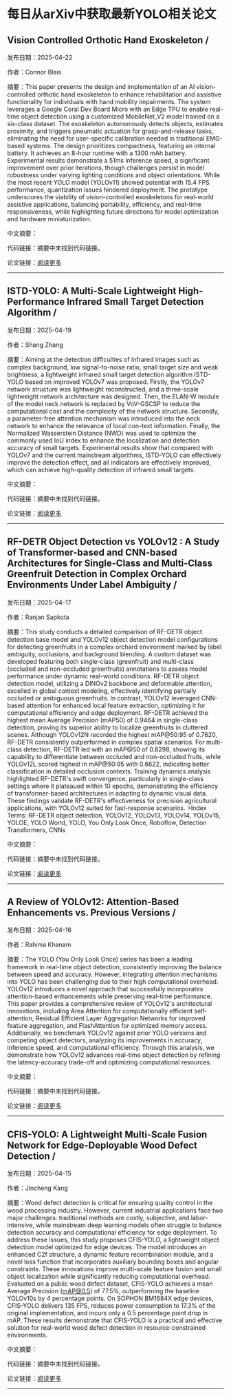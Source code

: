 # 每日从arXiv中获取最新YOLO相关论文


## Vision Controlled Orthotic Hand Exoskeleton / 

发布日期：2025-04-22

作者：Connor Blais

摘要：This paper presents the design and implementation of an AI vision\-controlled orthotic hand exoskeleton to enhance rehabilitation and assistive functionality for individuals with hand mobility impairments. The system leverages a Google Coral Dev Board Micro with an Edge TPU to enable real\-time object detection using a customized MobileNet\_V2 model trained on a six\-class dataset. The exoskeleton autonomously detects objects, estimates proximity, and triggers pneumatic actuation for grasp\-and\-release tasks, eliminating the need for user\-specific calibration needed in traditional EMG\-based systems. The design prioritizes compactness, featuring an internal battery. It achieves an 8\-hour runtime with a 1300 mAh battery. Experimental results demonstrate a 51ms inference speed, a significant improvement over prior iterations, though challenges persist in model robustness under varying lighting conditions and object orientations. While the most recent YOLO model \(YOLOv11\) showed potential with 15.4 FPS performance, quantization issues hindered deployment. The prototype underscores the viability of vision\-controlled exoskeletons for real\-world assistive applications, balancing portability, efficiency, and real\-time responsiveness, while highlighting future directions for model optimization and hardware miniaturization.

中文摘要：


代码链接：摘要中未找到代码链接。

论文链接：[阅读更多](http://arxiv.org/abs/2504.16319v1)

---


## ISTD\-YOLO: A Multi\-Scale Lightweight High\-Performance Infrared Small Target Detection Algorithm / 

发布日期：2025-04-19

作者：Shang Zhang

摘要：Aiming at the detection difficulties of infrared images such as complex background, low signal\-to\-noise ratio, small target size and weak brightness, a lightweight infrared small target detection algorithm ISTD\-YOLO based on improved YOLOv7 was proposed. Firstly, the YOLOv7 network structure was lightweight reconstructed, and a three\-scale lightweight network architecture was designed. Then, the ELAN\-W module of the model neck network is replaced by VoV\-GSCSP to reduce the computational cost and the complexity of the network structure. Secondly, a parameter\-free attention mechanism was introduced into the neck network to enhance the relevance of local con\-text information. Finally, the Normalized Wasserstein Distance \(NWD\) was used to optimize the commonly used IoU index to enhance the localization and detection accuracy of small targets. Experimental results show that compared with YOLOv7 and the current mainstream algorithms, ISTD\-YOLO can effectively improve the detection effect, and all indicators are effectively improved, which can achieve high\-quality detection of infrared small targets.

中文摘要：


代码链接：摘要中未找到代码链接。

论文链接：[阅读更多](http://arxiv.org/abs/2504.14289v1)

---


## RF\-DETR Object Detection vs YOLOv12 : A Study of Transformer\-based and CNN\-based Architectures for Single\-Class and Multi\-Class Greenfruit Detection in Complex Orchard Environments Under Label Ambiguity / 

发布日期：2025-04-17

作者：Ranjan Sapkota

摘要：This study conducts a detailed comparison of RF\-DETR object detection base model and YOLOv12 object detection model configurations for detecting greenfruits in a complex orchard environment marked by label ambiguity, occlusions, and background blending. A custom dataset was developed featuring both single\-class \(greenfruit\) and multi\-class \(occluded and non\-occluded greenfruits\) annotations to assess model performance under dynamic real\-world conditions. RF\-DETR object detection model, utilizing a DINOv2 backbone and deformable attention, excelled in global context modeling, effectively identifying partially occluded or ambiguous greenfruits. In contrast, YOLOv12 leveraged CNN\-based attention for enhanced local feature extraction, optimizing it for computational efficiency and edge deployment. RF\-DETR achieved the highest mean Average Precision \(mAP50\) of 0.9464 in single\-class detection, proving its superior ability to localize greenfruits in cluttered scenes. Although YOLOv12N recorded the highest mAP@50:95 of 0.7620, RF\-DETR consistently outperformed in complex spatial scenarios. For multi\-class detection, RF\-DETR led with an mAP@50 of 0.8298, showing its capability to differentiate between occluded and non\-occluded fruits, while YOLOv12L scored highest in mAP@50:95 with 0.6622, indicating better classification in detailed occlusion contexts. Training dynamics analysis highlighted RF\-DETR's swift convergence, particularly in single\-class settings where it plateaued within 10 epochs, demonstrating the efficiency of transformer\-based architectures in adapting to dynamic visual data. These findings validate RF\-DETR's effectiveness for precision agricultural applications, with YOLOv12 suited for fast\-response scenarios. >Index Terms: RF\-DETR object detection, YOLOv12, YOLOv13, YOLOv14, YOLOv15, YOLOE, YOLO World, YOLO, You Only Look Once, Roboflow, Detection Transformers, CNNs

中文摘要：


代码链接：摘要中未找到代码链接。

论文链接：[阅读更多](http://arxiv.org/abs/2504.13099v1)

---


## A Review of YOLOv12: Attention\-Based Enhancements vs. Previous Versions / 

发布日期：2025-04-16

作者：Rahima Khanam

摘要：The YOLO \(You Only Look Once\) series has been a leading framework in real\-time object detection, consistently improving the balance between speed and accuracy. However, integrating attention mechanisms into YOLO has been challenging due to their high computational overhead. YOLOv12 introduces a novel approach that successfully incorporates attention\-based enhancements while preserving real\-time performance. This paper provides a comprehensive review of YOLOv12's architectural innovations, including Area Attention for computationally efficient self\-attention, Residual Efficient Layer Aggregation Networks for improved feature aggregation, and FlashAttention for optimized memory access. Additionally, we benchmark YOLOv12 against prior YOLO versions and competing object detectors, analyzing its improvements in accuracy, inference speed, and computational efficiency. Through this analysis, we demonstrate how YOLOv12 advances real\-time object detection by refining the latency\-accuracy trade\-off and optimizing computational resources.

中文摘要：


代码链接：摘要中未找到代码链接。

论文链接：[阅读更多](http://arxiv.org/abs/2504.11995v1)

---


## CFIS\-YOLO: A Lightweight Multi\-Scale Fusion Network for Edge\-Deployable Wood Defect Detection / 

发布日期：2025-04-15

作者：Jincheng Kang

摘要：Wood defect detection is critical for ensuring quality control in the wood processing industry. However, current industrial applications face two major challenges: traditional methods are costly, subjective, and labor\-intensive, while mainstream deep learning models often struggle to balance detection accuracy and computational efficiency for edge deployment. To address these issues, this study proposes CFIS\-YOLO, a lightweight object detection model optimized for edge devices. The model introduces an enhanced C2f structure, a dynamic feature recombination module, and a novel loss function that incorporates auxiliary bounding boxes and angular constraints. These innovations improve multi\-scale feature fusion and small object localization while significantly reducing computational overhead. Evaluated on a public wood defect dataset, CFIS\-YOLO achieves a mean Average Precision \(mAP@0.5\) of 77.5%, outperforming the baseline YOLOv10s by 4 percentage points. On SOPHON BM1684X edge devices, CFIS\-YOLO delivers 135 FPS, reduces power consumption to 17.3% of the original implementation, and incurs only a 0.5 percentage point drop in mAP. These results demonstrate that CFIS\-YOLO is a practical and effective solution for real\-world wood defect detection in resource\-constrained environments.

中文摘要：


代码链接：摘要中未找到代码链接。

论文链接：[阅读更多](http://arxiv.org/abs/2504.11305v1)

---

